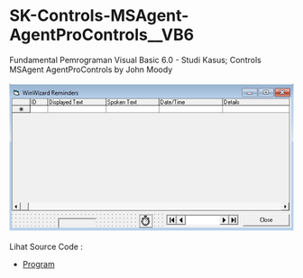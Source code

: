 # SK-Controls-MSAgent-AgentProControls__VB6
Fundamental Pemrograman Visual Basic 6.0 - Studi Kasus; Controls MSAgent AgentProControls by John Moody<br><br>
<img src="https://github.com/RizkyKhapidsyah/SK-Controls-MSAgent-AgentProControls__VB6/blob/main/result/001.PNG"><br><br>
Lihat Source Code : <br>
- <a href="https://github.com/RizkyKhapidsyah/SK-Controls-MSAgent-AgentProControls__VB6">Program</a>
